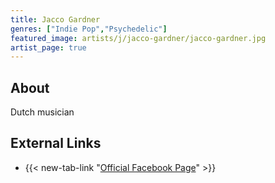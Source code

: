```yaml
---
title: Jacco Gardner
genres: ["Indie Pop","Psychedelic"]
featured_image: artists/j/jacco-gardner/jacco-gardner.jpg
artist_page: true
---
```

## About

Dutch musician

## External Links

- {{< new-tab-link "[Official Facebook Page](https://www.facebook.com/jaccogardnermusic)" >}}

